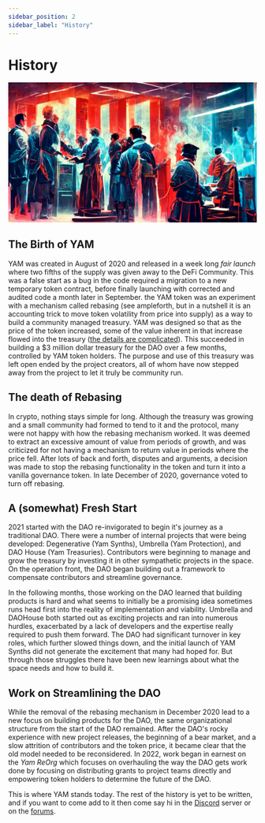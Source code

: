 ```yaml
---
sidebar_position: 2
sidebar_label: "History"
---
```


# History

![Founders Designing YAM](/img/Ross__A_painting_by_john_trumbull_of_the_founding_fathers_signi_365bbb89-e682-4bc4-ba7e-7f1947ee6362.png)

## The Birth of YAM

YAM was created in August of 2020 and released in a week long *fair launch* where two fifths of the supply was given away to the DeFi Community. This was a false start as a bug in the code required a migration to a new temporary token contract, before finally launching with corrected and audited code a month later in September. the YAM token was an experiment with a mechanism called rebasing (see ampleforth, but in a nutshell it is an accounting trick to move token volatility from price into supply) as a way to build a community managed treasury. YAM was designed so that as the price of the token increased, some of the value inherent in that increase flowed into the treasury ([the details are complicated](/rebasing_info)). This succeeded in building a $3 million dollar treasury for the DAO over a few months, controlled by YAM token holders. The purpose and use of this treasury was left open ended by the project creators, all of whom have now stepped away from the project to let it truly be community run.

## The death of Rebasing

In crypto, nothing stays simple for long. Although the treasury was growing and a small community had formed to tend to it and the protocol, many were not happy with how the rebasing mechanism worked. It was deemed to extract an excessive amount of value from periods of growth, and was criticized for not having a mechanism to return value in periods where the price fell. After lots of back and forth, disputes and arguments, a decision was made to stop the rebasing functionality in the token and turn it into a vanilla governance token. In late December of 2020, governance voted to turn off rebasing.

## A (somewhat) Fresh Start

2021 started with the DAO re-invigorated to begin it's journey as a traditional DAO. There were a number of internal projects that were being developed: Degenerative (Yam Synths), Umbrella (Yam Protection), and DAO House (Yam Treasuries). Contributors were beginning to manage and grow the treasury by investing it in other sympathetic projects in the space. On the operation front, the DAO began building out a framework to compensate contributors and streamline governance.

In the following months, those working on the DAO learned that building products is hard and what seems to initially be a promising idea sometimes runs head first into the reality of implementation and viability. Umbrella and DAOHouse both started out as exciting projects and ran into numerous hurdles, exacerbated by a lack of developers and the expertise really required to push them forward. The DAO had significant turnover in key roles, which further slowed things down, and the initial launch of YAM Synths did not generate the excitement that many had hoped for. But through those struggles there have been new learnings about what the space needs and how to build it. 

## Work on Streamlining the DAO

While the removal of the rebasing mechanism in December 2020 lead to a new focus on building products for the DAO, the same organizational structure from the start of the DAO remained. After the DAO's rocky experience with new project releases, the beginning of a bear market, and a slow attrition of contributors and the token price, it became clear that the old model needed to be reconsidered. In 2022, work began in earnest on the *Yam ReOrg* which focuses on overhauling the way the DAO gets work done by focusing on distributing grants to project teams directly and empowering token holders to determine the future of the DAO.

This is where YAM stands today. The rest of the history is yet to be written, and if you want to come add to it then come say hi in the [Discord](https://discord.gg/qceE8SQjXs) server or on the [forums](https://forum.yam.finance/).
